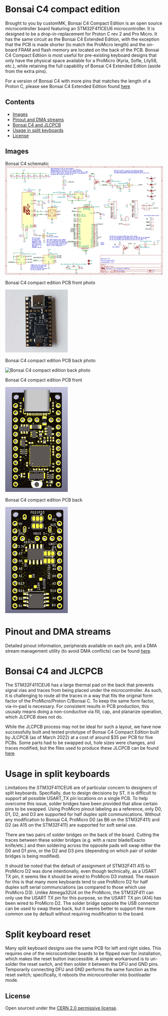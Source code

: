 # Bonsai C4 compact edition

Brought to you by customMK, Bonsai C4 Compact Edition is an open source microcontroller board featuring an STM32F411CEU6 microcontroller. It is designed to be a drop-in-replacement for Proton C rev 2 and Pro Micro. It has the same circuit as the Bonsai C4 Extended Edition, with the exception that the PCB is made shorter (to match the ProMicro length) and the on-board FRAM and flash memory are located on the back of the PCB. Bonsai C4 Compact Edtiion is most useful for pre-existing keyboard designs that only have the physical space available for a ProMicro (Kyria, Sofle, Lily58, etc.), while retaining the full capability of Bonsai C4 Extended Edtion (aside from the extra pins).

For a version of Bonsai C4 with more pins that matches the length of a Proton C, please see Bonsai C4 Extended Edition found [here](https://github.com/customMK/Bonsai-C/tree/main/C4%20extended)

## Contents

- [Images](#images)
- [Pinout and DMA streams](#pinout-and-dma-streams)
- [Bonsai C4 and JLCPCB](#bonsai-c4-and-jlcpcb)
- [Usage in split keyboards](#usage-in-split-keyboards)
- [License](#license)

## Images

Bonsai C4 schematic
<img width="890" alt="Bonsai C4 Compact Edition schematic" src="https://raw.githubusercontent.com/customMK/Bonsai-C/main/C4%20compact/img/Bonsai%20C4%20compact%20schematic.png">

Bonsai C4 compact edition PCB front photo

<img width="200" alt="Bonsai C4 compact edition front photo" src="https://raw.githubusercontent.com/customMK/Bonsai-C/main/C4%20compact/img/Bonsai%20C4%20compact%20edition%20front%20photo.jpeg">

Bonsai C4 compact edition PCB back photo

<img width="200" alt="Bonsai C4 compact edition back photo" src="https://raw.githubusercontent.com/customMK/Bonsai-C/main/C4%20compact/img/Bonsai%20C4%20compact%20edition%20back%20photo.jped">

Bonsai C4 compact edition PCB front

<img width="200" alt="Bonsai C4 compact edition front" src="https://raw.githubusercontent.com/customMK/Bonsai-C/main/C4%20compact/img/Bonsai%20C4%20compact%20edition%20front.png">

Bonsai C4 compact edition PCB back

<img width="200" alt="Bonsai C4 compact edition back" src="https://raw.githubusercontent.com/customMK/Bonsai-C/main/C4%20compact/img/Bonsai%20C4%20compact%20edition%20back.png">


# Pinout and DMA streams

Detailed pinout information, peripherals available on each pin, and a DMA stream management utility (to avoid DMA conflicts) can be found [here](https://docs.google.com/spreadsheets/d/1FY-Vt8GbN7uX89lh9176jPXvGJELREzGpuhMts9ds38/edit?usp=sharing).

# Bonsai C4 and JLCPCB

The STM32F411CEU6 has a large thermal pad on the back that prevents signal vias and traces from being placed under the microcontroller. As such, it is challenging to route all the traces in a way that fits the original form factor of the ProMicro/Proton C/Bonsai C. To keep the same form factor, via-in-pad is necessary. For consistent results in PCB production, this ususaly means doing a non-conductive via fill, cap, and planarize operation, which JLCPCB does not do. 

While the JLCPCB process may not be ideal for such a layout, we have now successfully built and tested prototype of Bonsai C4 Compact Edition built by JLCPCB (as of March 2022) at a cost of around $35 per PCB for five PCBs. Some parts had to be swapped out, hole sizes were changes, and traces modified, but the files used to produce these JLCPCB can be found [here](https://github.com/customMK/Bonsai-C/tree/main/C4%20compact%20JLCPCB)

# Usage in split keyboards

Limitations the STM32F411CEU6 are of particular concern to designers of split keyboards. Specifially, due to design decisions by ST, it is difficult to support all possible USART_TX pin locations on a single PCB. To help overcome this issue, solder bridges have been provided that allow certain pins to be swapped. Using ProMicro pinout labeling as a reference, only D0, D1, D2, and D3 are supported for half duplex split communications. Without any modification to Bonsai C4, ProMicro D0 (as B6 on the STM32F411) and D2 (as A15 on the STM32F411) are supported for soft serial use.

There are two pairs of solder bridges on the back of the board. Cutting the traces between these solder bridges (e.g. with a razor blade/Exacto knife/etc.) and then soldering across the opposite pads will swap either the D0 and D1 pins, or the D2 and D3 pins (depending on which pair of solder bridges is being modified).

It should be noted that the default of assignment of STM32F411 A15 to ProMicro D2 was done intentionally, even though technically, as a USART TX pin, it seems like it should be wired to ProMicro D3 instead. The reason for this is that many more keyboards tend to use ProMicro D2 for half duplex soft serial communciations (as compared to those which use ProMicro D3). Unlike Atmega32U4 on the ProMicro, the STM32F411 can only use the USART TX pin for this purpose, so the USART TX pin (A14) has been wired to ProMicro D2. The solder bridge opposite the USB connector can be used to swap these back, but it seems better to support the more common use by default without requiring modification to the board.

# Split keyboard reset

Many split keyboard designs use the same PCB for left and right sides. This requires one of the microcontroller boards to be flipped over for installation, which makes the reset button inaccessible. A simple workaround is to un-solder the reset switch, and then solder it between the DFU and GND pins. Temporarily connecting DFU and GND performs the same function as the reset switch; specifically, it reboots the microcontroller into bootloader mode.


## License

Open sourced under the [CERN 2.0 permissive license](LICENSE.md).
